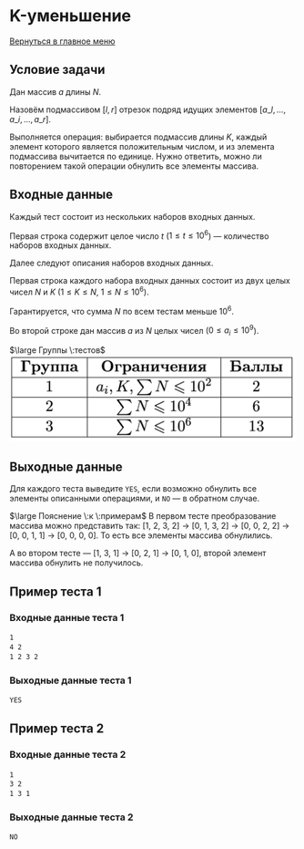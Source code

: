 # K-уменьшение

[Вернуться в главное меню](../../../)

## Условие задачи

Дан массив $a$ длины $N$.

Назовём подмассивом $[l, r]$ отрезок подряд идущих элементов $[a\_l, \dots, a\_i, \dots, a\_r]$.

Выполняется операция: выбирается подмассив длины $K$, каждый элемент которого является положительным числом, и из элемента подмассива вычитается по единице. Нужно ответить, можно ли повторением такой операции обнулить все элементы массива.

## Входные данные

Каждый тест состоит из нескольких наборов входных данных.

Первая строка содержит целое число $t$ ($1 \le t \le 10^6$) — количество наборов входных данных.

Далее следуют описания наборов входных данных.

Первая строка каждого набора входных данных состоит из двух целых чисел $N$ и $K$ $(1 \le K \le N$,  $1 \le N \le 10^6).$

Гарантируется, что сумма $N$ по всем тестам меньше $10^6$.

Во второй строке дан массив $a$ из $N$ целых чисел ($0 \le a_i \le 10^9$).

$\large Группы \:тестов$
![image](./image.png)

## Выходные данные

Для каждого теста выведите $\texttt{YES}$, если возможно обнулить все элементы описанными операциями, и $\texttt{NO}$ — в обратном случае.

$\large Пояснение \:к \:примерам$
В первом тесте преобразование массива можно представить так:
[1, 2, 3, 2] $\rightarrow$ [0, 1, 3, 2] $\rightarrow$ [0, 0, 2, 2] $\rightarrow$ [0, 0, 1, 1] $\rightarrow$ [0, 0, 0, 0]. То есть все элементы массива обнулились.

А во втором тесте — [1, 3, 1] $\rightarrow$ [0, 2, 1] $\rightarrow$ [0, 1, 0], второй элемент массива обнулить не получилось.

## Пример теста 1

### Входные данные теста 1

```bash
1
4 2
1 2 3 2
```

### Выходные данные теста 1

```bash
YES
```

## Пример теста 2

### Входные данные теста 2

```bash
1
3 2
1 3 1
```

### Выходные данные теста 2

```bash
NO
```
